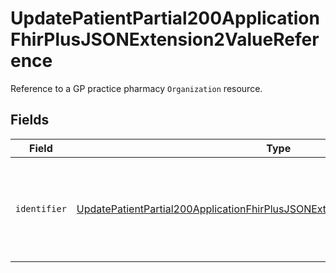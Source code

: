 # UpdatePatientPartial200ApplicationFhirPlusJSONExtension2ValueReference

Reference to a GP practice pharmacy `Organization` resource.


## Fields

| Field                                                                                                                                                                                           | Type                                                                                                                                                                                            | Required                                                                                                                                                                                        | Description                                                                                                                                                                                     |
| ----------------------------------------------------------------------------------------------------------------------------------------------------------------------------------------------- | ----------------------------------------------------------------------------------------------------------------------------------------------------------------------------------------------- | ----------------------------------------------------------------------------------------------------------------------------------------------------------------------------------------------- | ----------------------------------------------------------------------------------------------------------------------------------------------------------------------------------------------- |
| `identifier`                                                                                                                                                                                    | [UpdatePatientPartial200ApplicationFhirPlusJSONExtension2ValueReferenceIdentifier](../../models/operations/updatepatientpartial200applicationfhirplusjsonextension2valuereferenceidentifier.md) | :heavy_check_mark:                                                                                                                                                                              | Wrapper object for the patient's dispensing doctor organisation code.                                                                                                                           |